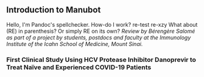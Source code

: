 ## Introduction to Manubot

Hello, I'm Pandoc's spellchecker.
How-do I work?
re-test
re-xzy
What about (RE) in parenthesis?
Or simply RE on its own?
*Review by Bérengère Salomé as part of a project by students, postdocs and faculty at the Immunology Institute of the Icahn School of Medicine, Mount Sinai.*
### First Clinical Study Using HCV Protease Inhibitor Danoprevir to Treat Naïve and Experienced COVID-19 Patients
